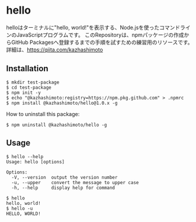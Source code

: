 # hello
helloはターミナルに"hello, world!"を表示する、Node.jsを使ったコマンドラインのJavaScriptプログラムです。
このRepositoryは、npmパッケージの作成からGitHub Packagesへ登録するまでの手順を試すための練習用のリソースです。
詳細は、https://qiita.com/kazhashimoto

## Installation

```
$ mkdir test-package
$ cd test-package
$ npm init -y
$ echo "@kazhashimoto:registry=https://npm.pkg.github.com" > .npmrc
$ npm install @kazhashimoto/hello@1.0.x -g
```

How to uninstall this package:
```
$ npm uninstall @kazhashimoto/hello -g
```

## Usage

```
$ hello --help
Usage: hello [options]

Options:
  -V, --version  output the version number
  -u, --upper    convert the message to upper case
  -h, --help     display help for command
```

```
$ hello
hello, world!
$ hello -u
HELLO, WORLD!
```

